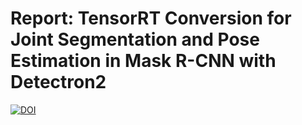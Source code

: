 
# Report: TensorRT Conversion for Joint Segmentation and Pose Estimation in Mask R-CNN with Detectron2

[![DOI](https://zenodo.org/badge/859347165.svg)](https://doi.org/10.5281/zenodo.14629710)

